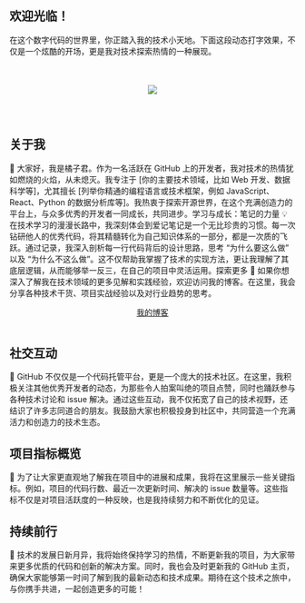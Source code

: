 ## 欢迎光临！​
在这个数字代码的世界里，你正踏入我的技术小天地。下面这段动态打字效果，不仅是一个炫酷的开场，更是我对技术探索热情的一种展现。​
​
<h1 align="center">​
  <a href="/">​
    <img src="https://readme-typing-svg.herokuapp.com?color=%2336BCF7&lines=欢迎光临！我是橘子君.;console.log(%22Hello%EF%BC%8Cworld%22)">​
  </a>​
</h1>​

## 关于我​
👋 大家好，我是橘子君。作为一名活跃在 GitHub 上的开发者，我对技术的热情犹如燃烧的火焰，从未熄灭。我专注于 [你的主要技术领域，比如 Web 开发、数据科学等]，尤其擅长 [列举你精通的编程语言或技术框架，例如 JavaScript、React、Python 的数据分析库等]。我热衷于探索开源世界，在这个充满创造力的平台上，与众多优秀的开发者一同成长，共同进步。​
学习与成长：笔记的力量​
💡 在技术学习的漫漫长路中，我深刻体会到爱记笔记是一个无比珍贵的习惯。每一次钻研他人的优秀代码，将其精髓转化为自己知识体系的一部分，都是一次质的飞跃。通过记录，我深入剖析每一行代码背后的设计思路，思考 “为什么要这么做” 以及 “为什么不这么做”。这不仅帮助我掌握了技术的实现方法，更让我理解了其底层逻辑，从而能够举一反三，在自己的项目中灵活运用。​
探索更多​
📝 如果你想深入了解我在技术领域的更多见解和实践经验，欢迎访问我的博客。在这里，我会分享各种技术干货、项目实战经验以及对行业趋势的思考。​
​
<div align="center">​
  <a href="">我的博客</a>​
 </div>​
​

## 社交互动​
🤝 GitHub 不仅仅是一个代码托管平台，更是一个庞大的技术社区。在这里，我积极关注其他优秀开发者的动态，为那些令人拍案叫绝的项目点赞，同时也踊跃参与各种技术讨论和 issue 解决。通过这些互动，我不仅拓宽了自己的技术视野，还结识了许多志同道合的朋友。我鼓励大家也积极投身到社区中，共同营造一个充满活力和创造力的技术生态。​


## 项目指标概览​
🎯 为了让大家更直观地了解我在项目中的进展和成果，我将在这里展示一些关键指标。例如，项目的代码行数、最近一次更新时间、解决的 issue 数量等。这些指标不仅是对项目活跃度的一种反映，也是我持续努力和不断优化的见证。​


## 持续前行​
🚀 技术的发展日新月异，我将始终保持学习的热情，不断更新我的项目，为大家带来更多优质的代码和创新的解决方案。同时，我也会及时更新我的 GitHub 主页，确保大家能够第一时间了解到我的最新动态和技术成果。期待在这个技术之旅中，与你携手共进，一起创造更多的可能！
